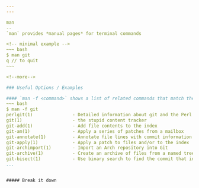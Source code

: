```yaml
---
---

man
--
`man` provides *manual pages* for terminal commands

<!-- minimal example -->
~~~ bash
$ man git
q // to quit
~~~

<!--more-->

### Useful Options / Examples

#### `man -f <command>` shows a list of related commands that match the <command> keyword
~~~ bash
$ man -f git
perlgit(1)               - Detailed information about git and the Perl repository
git(1)                   - the stupid content tracker
git-add(1)               - Add file contents to the index
git-am(1)                - Apply a series of patches from a mailbox
git-annotate(1)          - Annotate file lines with commit information
git-apply(1)             - Apply a patch to files and/or to the index
git-archimport(1)        - Import an Arch repository into Git
git-archive(1)           - Create an archive of files from a named tree
git-bisect(1)            - Use binary search to find the commit that introduced a bug
...
```

~~~

##### Break it down
